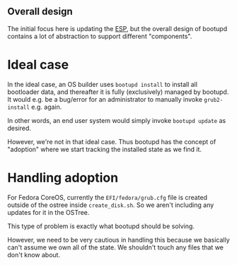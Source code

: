 Overall design
---

The initial focus here is updating the [ESP](https://en.wikipedia.org/wiki/EFI_system_partition), but the overall design of bootupd contains a lot of abstraction to support different "components".

# Ideal case

In the ideal case, an OS builder uses `bootupd install` to install all bootloader data,
and thereafter it is fully (exclusively) managed by bootupd.  It would e.g. be a bug/error
for an administrator to manually invoke `grub2-install` e.g. again.

In other words, an end user system would simply invoke `bootupd update` as desired.

However, we're not in that ideal case.  Thus bootupd has the concept of "adoption" where
we start tracking the installed state as we find it.

# Handling adoption

For Fedora CoreOS, currently the `EFI/fedora/grub.cfg` file is created outside of the ostree inside `create_disk.sh`.  So we aren't including any updates for it in the OSTree.

This type of problem is exactly what bootupd should be solving.

However, we need to be very cautious in handling this because we basically can't
assume we own all of the state.  We shouldn't touch any files that we
don't know about.

